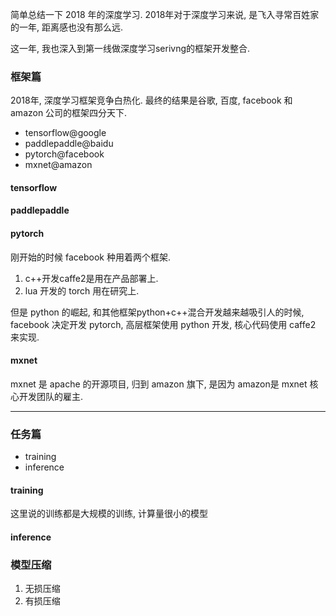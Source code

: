 简单总结一下 2018 年的深度学习.
2018年对于深度学习来说, 是飞入寻常百姓家的一年, 距离感也没有那么远.

这一年, 我也深入到第一线做深度学习serivng的框架开发整合.


### 框架篇
2018年, 深度学习框架竞争白热化. 最终的结果是谷歌, 百度, facebook 和 amazon 公司的框架四分天下.
- tensorflow@google
- paddlepaddle@baidu
- pytorch@facebook
- mxnet@amazon

#### tensorflow


#### paddlepaddle

#### pytorch
刚开始的时候 facebook 种用着两个框架.
1. c++开发caffe2是用在产品部署上. 
2. lua 开发的 torch 用在研究上.

但是 python 的崛起, 和其他框架python+c++混合开发越来越吸引人的时候, facebook 决定开发 pytorch, 高层框架使用 python 开发, 核心代码使用 caffe2 来实现.

#### mxnet
mxnet 是 apache 的开源项目, 归到 amazon 旗下, 是因为 amazon是 mxnet 核心开发团队的雇主.



----

### 任务篇
- training
- inference

#### training
这里说的训练都是大规模的训练, 计算量很小的模型

#### inference


### 模型压缩
1. 无损压缩
2. 有损压缩
